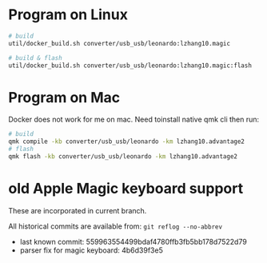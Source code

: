 # Program on Linux

```sh
# build
util/docker_build.sh converter/usb_usb/leonardo:lzhang10.magic

# build & flash
util/docker_build.sh converter/usb_usb/leonardo:lzhang10.magic:flash
```

# Program on Mac

Docker does not work for me on mac. Need toinstall native qmk cli then run:

```sh
# build
qmk compile -kb converter/usb_usb/leonardo -km lzhang10.advantage2
# flash
qmk flash -kb converter/usb_usb/leonardo -km lzhang10.advantage2
```

# old Apple Magic keyboard support

These are incorporated in current branch.

All historical commits are available from: `git reflog --no-abbrev`

- last known commit: 559963554499bdaf4780ffb3fb5bb178d7522d79
- parser fix for magic keyboard: 4b6d39f3e5